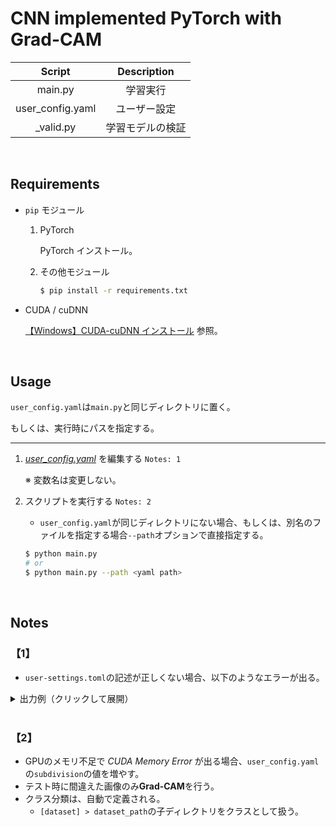 # CNN implemented PyTorch with Grad-CAM

|      Script      |   Description    |
| :--------------: | :--------------: |
|     main.py      |     学習実行     |
| user_config.yaml |   ユーザー設定   |
|    _valid.py     | 学習モデルの検証 |

<br>

## Requirements

+ `pip` モジュール

  1. PyTorch

     PyTorch インストール。

  2. その他モジュール

     ```sh
     $ pip install -r requirements.txt
     ```

+ CUDA / cuDNN

  [【Windows】CUDA-cuDNN インストール](https://ichiya.netlify.com/posts/2020/02/29/_20200229.html) 参照。

<br>

## Usage

`user_config.yaml`は`main.py`と同じディレクトリに置く。

もしくは、実行時にパスを指定する。

---

1. *[user_config.yaml](https://github.com/kazuya0202/cnn-with-pytorch/blob/dev/user_config.yaml)* を編集する `Notes: 1`

   ※ 変数名は変更しない。

2. スクリプトを実行する `Notes: 2`

   + `user_config.yaml`が同じディレクトリにない場合、もしくは、別名のファイルを指定する場合`--path`オプションで直接指定する。
   
   ```sh
   $ python main.py
   # or
   $ python main.py --path <yaml path>
   ```

<br>

## Notes

### 【1】

+ `user-settings.toml`の記述が正しくない場合、以下のようなエラーが出る。

<details><summary>出力例（クリックして展開）</summary>


```sh
$ python main.py

Traceback (most recent call last):
  File "D:\scoop\kazuya\apps\python\3.7.4\lib\site-packages\toml\decoder.py", line 456, in loads
    multibackslash)
  File "D:\scoop\kazuya\apps\python\3.7.4\lib\site-packages\toml\decoder.py", line 725, in load_line
    value, vtype = self.load_value(pair[1], strictly_valid)
  File "D:\scoop\kazuya\apps\python\3.7.4\lib\site-packages\toml\decoder.py", line 840, in load_value
    v = int(v, 0)
ValueError: invalid literal for int() with base 0: 'tru'

During handling of the above exception, another exception occurred:

Traceback (most recent call last):
  File "main.py", line 234, in <module>
    main.execute()
  File "main.py", line 22, in execute
    tms = _tms.factory()
  File "D:\workspace\repos\github.com\kazuya0202\cnn-with-pytorch\toml_settings.py", line 41, in factory
    usr_toml = toml.load('./user_settings.toml')
  File "D:\scoop\kazuya\apps\python\3.7.4\lib\site-packages\toml\decoder.py", line 112, in load
    return loads(ffile.read(), _dict, decoder)
  File "D:\scoop\kazuya\apps\python\3.7.4\lib\site-packages\toml\decoder.py", line 458, in loads
    raise TomlDecodeError(str(err), original, pos)
toml.decoder.TomlDecodeError: invalid literal for int() with base 0: 'tru' (line 83 column 1 char 1736)
```

</details>

<br>

### 【2】

+ GPUのメモリ不足で *CUDA Memory Error* が出る場合、`user_config.yaml`の`subdivision`の値を増やす。
+ テスト時に間違えた画像のみ**Grad-CAM**を行う。
+ クラス分類は、自動で定義される。
  + `[dataset] > dataset_path`の子ディレクトリをクラスとして扱う。

